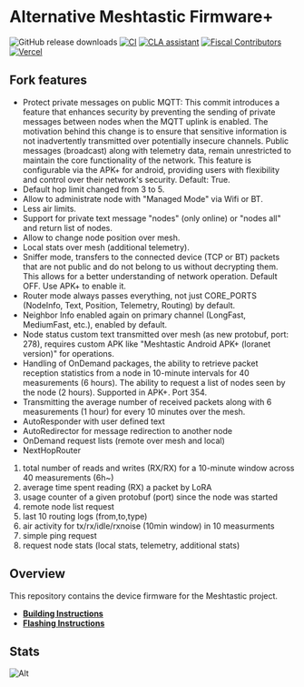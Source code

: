# Alternative Meshtastic Firmware+

![GitHub release downloads](https://img.shields.io/github/downloads/meshtastic/firmware/total)
[![CI](https://img.shields.io/github/actions/workflow/status/meshtastic/firmware/main_matrix.yml?branch=master&label=actions&logo=github&color=yellow)](https://github.com/meshtastic/firmware/actions/workflows/ci.yml)
[![CLA assistant](https://cla-assistant.io/readme/badge/meshtastic/firmware)](https://cla-assistant.io/meshtastic/firmware)
[![Fiscal Contributors](https://opencollective.com/meshtastic/tiers/badge.svg?label=Fiscal%20Contributors&color=deeppink)](https://opencollective.com/meshtastic/)
[![Vercel](https://img.shields.io/static/v1?label=Powered%20by&message=Vercel&style=flat&logo=vercel&color=000000)](https://vercel.com?utm_source=meshtastic&utm_campaign=oss)

## Fork features

- Protect private messages on public MQTT: This commit introduces a feature that enhances security by preventing the sending of private messages between nodes when the MQTT uplink is enabled. The motivation behind this change is to ensure that sensitive information is not inadvertently transmitted over potentially insecure channels. Public messages (broadcast) along with telemetry data, remain unrestricted to maintain the core functionality of the network. This feature is configurable via the APK+ for android, providing users with flexibility and control over their network's security. Default: True.
- Default hop limit changed from 3 to 5.
- Allow to administrate node with "Managed Mode" via Wifi or BT.
- Less air limits.
- Support for private text message "nodes" (only online) or "nodes all" and return list of nodes.
- Allow to change node position over mesh.
- Local stats over mesh (additional telemetry).
- Sniffer mode, transfers to the connected device (TCP or BT) packets that are not public and do not belong to us without decrypting them. This allows for a better understanding of network operation. Default OFF. Use APK+ to enable it.
- Router mode always passes everything, not just CORE_PORTS (NodeInfo, Text, Position, Telemetry, Routing) by default.
- Neighbor Info enabled again on primary channel (LongFast, MediumFast, etc.), enabled by default.
- Node status custom text transmitted over mesh (as new protobuf, port: 278), requires custom APK like "Meshtastic Android APK+ (loranet version)" for operations.
- Handling of OnDemand packages, the ability to retrieve packet reception statistics from a node in 10-minute intervals for 40 measurements (6 hours). The ability to request a list of nodes seen by the node (2 hours). Supported in APK+. Port 354.
- Transmitting the average number of received packets along with 6 measurements (1 hour) for every 10 minutes over the mesh.
- AutoResponder with user defined text
- AutoRedirector for message redirection to another node
- OnDemand request lists (remote over mesh and local)
- NextHopRouter
<ol>
<li>total number of reads and writes (RX/RX) for a 10-minute window across 40 measurements (6h~)</li>
<li>average time spent reading (RX) a packet by LoRA</li>
<li>usage counter of a given protobuf (port) since the node was started</li>
<li>remote node list request</li>
<li>last 10 routing logs (from,to,type)</li>
<li>air activity for tx/rx/idle/rxnoise (10min window) in 10 measurments</li>
<li>simple ping request</li>
<li>request node stats (local stats, telemetry, additional stats)</li>
</ol>



## Overview

This repository contains the device firmware for the Meshtastic project.

- **[Building Instructions](https://meshtastic.org/docs/development/firmware/build)**
- **[Flashing Instructions](https://meshtastic.org/docs/getting-started/flashing-firmware/)**

## Stats

![Alt](https://repobeats.axiom.co/api/embed/a92f097d9197ae853e780ec53d7d126e545629ab.svg "Repobeats analytics image")